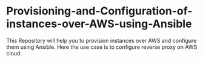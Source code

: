 # Provisioning-and-Configuration-of-instances-over-AWS-using-Ansible
This Repository will help you to provision instances over AWS and configure them using Ansible. Here the use case is to configure reverse proxy on AWS cloud.
